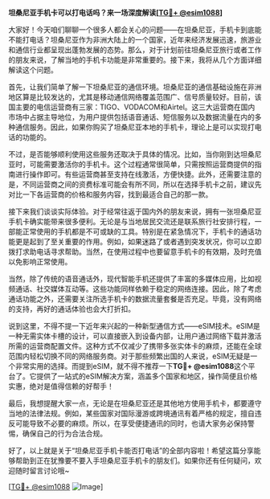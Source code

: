 **坦桑尼亚手机卡可以打电话吗？来一场深度解读[[TG💪+ @esim1088](https://t.me/s/esim1088)]**

大家好！今天咱们聊聊一个很多人都会关心的问题——在坦桑尼亚，手机卡到底能不能打电话？坦桑尼亚作为非洲大陆上的一个国家，近年来经济发展迅速，旅游业和通信行业都呈现出蓬勃发展的态势。那么，对于计划前往坦桑尼亚旅行或者工作的朋友来说，了解当地的手机卡功能是非常重要的。接下来，我将从几个方面详细解读这个问题。

首先，让我们简单了解一下坦桑尼亚的通信环境。坦桑尼亚的通信基础设施在非洲地区算是比较发达的，尤其是移动通信网络覆盖范围广、信号质量较好。目前，该国主要的电信运营商有三家：TIGO、VODACOM和Airtel。这三大运营商在国内市场中占据主导地位，为用户提供包括语音通话、短信服务以及数据流量在内的多种通信服务。因此，如果你购买了坦桑尼亚本地的手机卡，理论上是可以实现打电话的功能的。

不过，是否能够顺利使用这些服务还取决于具体的情况。比如，当你刚到达坦桑尼亚时，可能需要激活你的手机卡。这个过程通常很简单，只需按照运营商提供的指南进行操作即可。有些运营商甚至支持在线激活，方便快捷。此外，还需要注意的是，不同运营商之间的资费标准可能会有所不同，所以在选择手机卡之前，建议先对比一下各运营商的价格和服务内容，找到最适合自己的那一款。

接下来我们谈谈实际体验。对于经常往返于国内外的朋友来说，拥有一张坦桑尼亚手机卡确实能带来很多便利。无论是与当地居民交流还是联系旅行社安排行程，一部能正常使用的手机都是不可或缺的工具。特别是在紧急情况下，手机卡的通话功能更是起到了至关重要的作用。例如，如果迷路了或者遇到突发状况，你可以立即拨打求助电话寻求帮助。当然，在使用过程中也要留意手机卡的有效期，及时充值以免影响正常使用。

当然，除了传统的语音通话外，现代智能手机还提供了丰富的多媒体应用，比如视频通话、社交媒体互动等。这些功能同样依赖于稳定的网络连接。因此，除了考虑通话功能之外，还需要关注所选手机卡的数据流量套餐是否充足。毕竟，没有网络的支持，再好的通话体验也会大打折扣。

说到这里，不得不提一下近年来兴起的一种新型通信方式——eSIM技术。eSIM是一种无需实体卡槽的设计，可以直接嵌入到设备内部，让用户通过网络下载并激活所需的运营商配置文件。这种方式不仅减少了携带多张实体卡的麻烦，还能在全球范围内轻松切换不同的网络服务商。对于那些频繁出国的人来说，eSIM无疑是一个非常实用的选择。而提到eSIM，就不得不推荐一下**TG💪+ @esim1088**这个平台了。它提供了一站式的eSIM解决方案，涵盖多个国家和地区，操作简便且价格实惠，绝对是值得信赖的好帮手！

最后，我想提醒大家一点，无论是在坦桑尼亚还是其他地方使用手机卡，都要遵守当地的法律法规。例如，某些国家对国际漫游或跨境通讯有着严格的规定，擅自违反可能导致不必要的麻烦。所以，在享受便捷通讯的同时，也请大家务必保持警惕，确保自己的行为合法合规。

好了，以上就是关于“坦桑尼亚手机卡能否打电话”的全部内容啦！希望这篇分享能够帮助到正在犹豫要不要入手坦桑尼亚手机卡的朋友们。如果你还有任何疑问，欢迎随时留言讨论哦~ 

[[TG💪+ @esim1088](https://t.me/s/esim1088) ![Image](https://i.postimg.cc/4NQfJmqS/Snipaste-2025-05-13-00-14-12.png)]